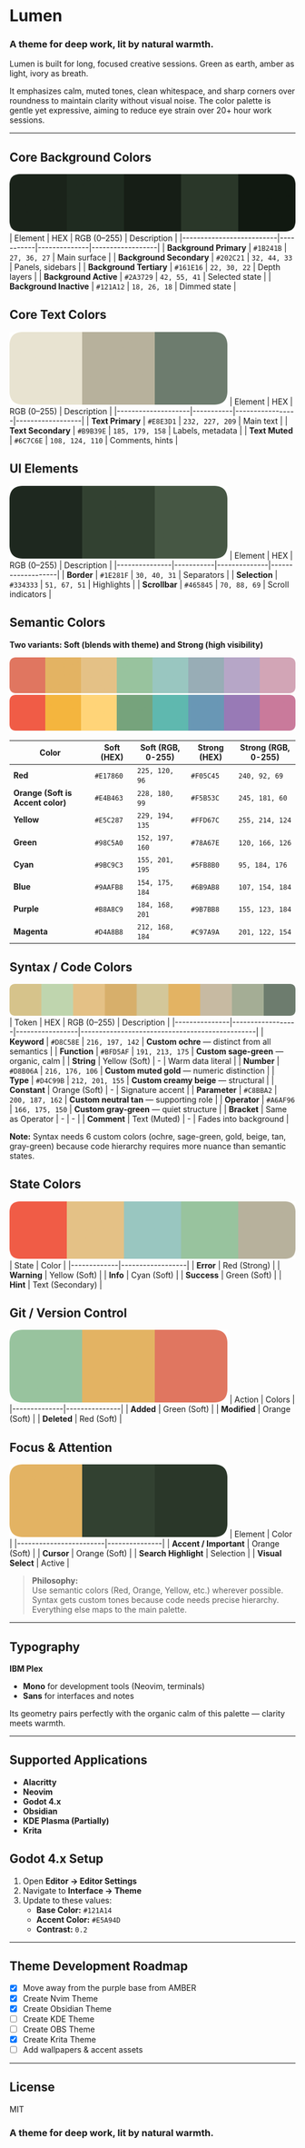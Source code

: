 # Lumen
### A theme for deep work, lit by natural warmth.

Lumen is built for long, focused creative sessions. Green as earth, amber as light, ivory as breath.
  
It emphasizes calm, muted tones, clean whitespace, and sharp corners over roundness to maintain clarity without visual noise. The color palette is gentle yet expressive, aiming to reduce eye strain over 20+ hour work sessions.

---

## Core Background Colors
![Background Colors](palettes/backgrounds.png)
| Element                  | HEX       | RGB (0–255)  | Description      |
|--------------------------|-----------|--------------|------------------|
| **Background Primary**   | `#1B241B` | `27, 36, 27` | Main surface     |
| **Background Secondary** | `#202C21` | `32, 44, 33` | Panels, sidebars |
| **Background Tertiary**  | `#161E16` | `22, 30, 22` | Depth layers     |
| **Background Active**    | `#2A3729` | `42, 55, 41` | Selected state   |
| **Background Inactive**  | `#121A12` | `18, 26, 18` | Dimmed state     |

## Core Text Colors
![Text Colors](palettes/text.png)
| Element            | HEX       | RGB (0–255)     | Description      |
|--------------------|-----------|-----------------|------------------|
| **Text Primary**   | `#E8E3D1` | `232, 227, 209` | Main text        |
| **Text Secondary** | `#B9B39E` | `185, 179, 158` | Labels, metadata |
| **Text Muted**     | `#6C7C6E` | `108, 124, 110` | Comments, hints  |

## UI Elements
![UI Element Colors](palettes/ui_elements.png)
| Element       | HEX       | RGB (0–255)  | Description       |
|---------------|-----------|--------------|-------------------|
| **Border**    | `#1E281F` | `30, 40, 31` | Separators        |
| **Selection** | `#334333` | `51, 67, 51` | Highlights        |
| **Scrollbar** | `#465845` | `70, 88, 69` | Scroll indicators |

## Semantic Colors
**Two variants: Soft (blends with theme) and Strong (high visibility)**

![Semantic Colors (Soft)](palettes/colors_soft.png)
![Semantic Colors (Strong)](palettes/colors_strong.png)

| Color                             | Soft (HEX) | Soft (RGB, 0-255) | Strong (HEX) | Strong (RGB, 0-255) |
|-----------------------------------|------------|-------------------|--------------|---------------------|
| **Red**                           | `#E17860`  | `225, 120, 96`    | `#F05C45`    | `240, 92, 69`       |
| **Orange (Soft is Accent color)** | `#E4B463`  | `228, 180, 99`    | `#F5B53C`    | `245, 181, 60`      |
| **Yellow**                        | `#E5C287`  | `229, 194, 135`   | `#FFD67C`    | `255, 214, 124`     |
| **Green**                         | `#98C5A0`  | `152, 197, 160`   | `#78A67E`    | `120, 166, 126`     |
| **Cyan**                          | `#9BC9C3`  | `155, 201, 195`   | `#5FB8B0`    | `95, 184, 176`      |
| **Blue**                          | `#9AAFB8`  | `154, 175, 184`   | `#6B9AB8`    | `107, 154, 184`     |
| **Purple**                        | `#B8A8C9`  | `184, 168, 201`   | `#9B7BB8`    | `155, 123, 184`     |
| **Magenta**                       | `#D4A8B8`  | `212, 168, 184`   | `#C97A9A`    | `201, 122, 154`     |

## Syntax / Code Colors
![Syntax Code Colors](palettes/syntax_code.png)
| Token         | HEX              | RGB (0–255)     | Description                                    |
|---------------|------------------|-----------------|------------------------------------------------|
| **Keyword**   | `#D8C58E`        | `216, 197, 142` | **Custom ochre** — distinct from all semantics |
| **Function**  | `#BFD5AF`        | `191, 213, 175` | **Custom sage-green** — organic, calm          |
| **String**    | Yellow (Soft)    | -               | Warm data literal                              |
| **Number**    | `#D8B06A`        | `216, 176, 106` | **Custom muted gold** — numeric distinction    |
| **Type**      | `#D4C99B`        | `212, 201, 155` | **Custom creamy beige** — structural           |
| **Constant**  | Orange (Soft)    | -               | Signature accent                               |
| **Parameter** | `#C8BBA2`        | `200, 187, 162` | **Custom neutral tan** — supporting role       |
| **Operator**  | `#A6AF96`        | `166, 175, 150` | **Custom gray-green** — quiet structure        |
| **Bracket**   | Same as Operator | -               | -                                              |
| **Comment**   | Text (Muted)     | -               | Fades into background                          |

**Note:** Syntax needs 6 custom colors (ochre, sage-green, gold, beige, tan, gray-green) because code hierarchy requires more nuance than semantic states.

## State Colors
![State Colors](palettes/states.png)
| State       | Color            |
|-------------|------------------|
| **Error**   | Red (Strong)     |
| **Warning** | Yellow (Soft)    |
| **Info**    | Cyan (Soft)      |
| **Success** | Green (Soft)     |
| **Hint**    | Text (Secondary) |

## Git / Version Control
![Git Colors](palettes/git.png)
| Action       | Colors        |
|--------------|---------------|
| **Added**    | Green (Soft)  |
| **Modified** | Orange (Soft) |
| **Deleted**  | Red (Soft)    |

## Focus & Attention
![Focus & Attention Colors](palettes/focus_attention.png)
| Element                | Color         |
|------------------------|---------------|
| **Accent / Important** | Orange (Soft) |
| **Cursor**             | Orange (Soft) |
| **Search Highlight**   | Selection     |
| **Visual Select**      | Active        |


> **Philosophy:**  
> Use semantic colors (Red, Orange, Yellow, etc.) wherever possible. Syntax gets custom tones because code needs precise hierarchy. Everything else maps to the main palette.

---

## Typography

**IBM Plex**
* **Mono** for development tools (Neovim, terminals)
* **Sans** for interfaces and notes

Its geometry pairs perfectly with the organic calm of this palette — clarity meets warmth.

---

## Supported Applications
* **Alacritty**
* **Neovim**
* **Godot 4.x**
* **Obsidian**
* **KDE Plasma (Partially)**
* **Krita**

## Godot 4.x Setup
1. Open **Editor → Editor Settings**
2. Navigate to **Interface → Theme**
3. Update to these values:
   * **Base Color:** `#121A14`
   * **Accent Color:** `#E5A94D`
   * **Contrast:** `0.2`

---

## Theme Development Roadmap
* [x] Move away from the purple base from AMBER
* [x] Create Nvim Theme
* [x] Create Obsidian Theme
* [ ] Create KDE Theme
* [ ] Create OBS Theme
* [x] Create Krita Theme
* [ ] Add wallpapers & accent assets

---

## License
MIT

### A theme for deep work, lit by natural warmth.
